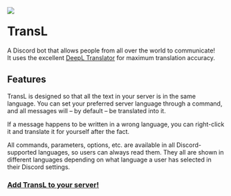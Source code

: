 <img src="https://cdn.discordapp.com/app-icons/1012790735151583302/434fa2f4e66cda479124b1e5ca890e6b.png?size=128" align="left">

# TransL
A Discord bot that allows people from all over the world to communicate!  
It uses the excellent [DeepL Translator](https://deepl.com) for maximum translation accuracy.

## Features
TransL is designed so that all the text in your server is in the same language.
You can set your preferred server language through a command, and all messages will – by default – be translated into it.

If a message happens to be written in a wrong language, you can right-click it and translate it for yourself after the fact.

All commands, parameters, options, etc. are available in all Discord-supported languages, so users can always read them.
They all are shown in different languages depending on what language a user has selected in their Discord settings.

### [**Add TransL to your server!**](https://discord.com/api/oauth2/authorize?client_id=1012790735151583302&scope=applications.commands)
